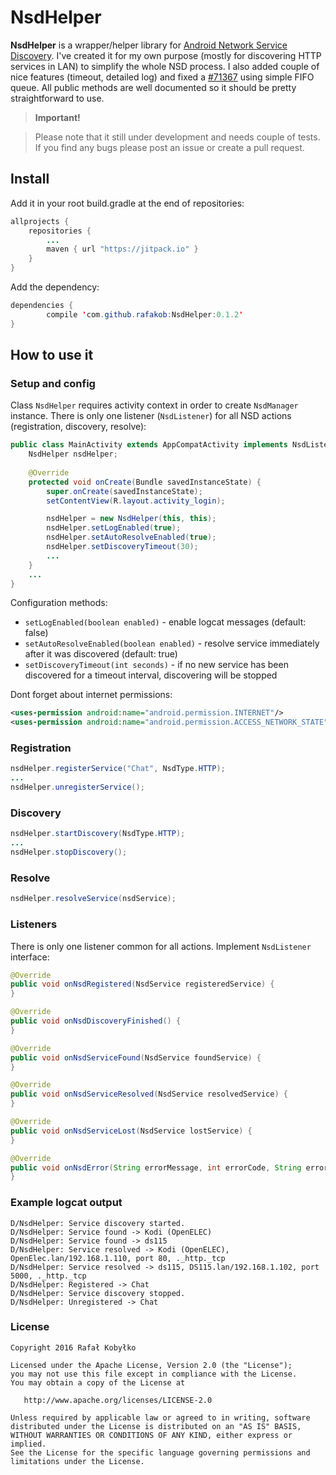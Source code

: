 # NsdHelper #
**NsdHelper** is a wrapper/helper library for [Android Network Service Discovery](http://developer.android.com/training/connect-devices-wirelessly/nsd.html). I've created it for my own purpose (mostly for discovering HTTP services in LAN) to simplify the whole NSD process. I also added couple of nice features (timeout, detailed log) and fixed a [#71367](https://code.google.com/p/android/issues/detail?id=71367) using simple FIFO queue. All public methods are well documented so it should be pretty straightforward to use.


> **Important!**

> Please note that it still under development and needs couple of tests. If you find any bugs please post an issue or create a pull request.

## Install ##
Add it in your root build.gradle at the end of repositories:
```java
allprojects {
	repositories {
		...
		maven { url "https://jitpack.io" }
	}
}
```
Add the dependency:
```java
dependencies {
        compile 'com.github.rafakob:NsdHelper:0.1.2'
}
```
## How to use it ##
### Setup  and config ###
Class ```NsdHelper``` requires activity context in order to create ```NsdManager``` instance. There is only one listener (```NsdListener```) for all NSD actions (registration, discovery, resolve):

```java
public class MainActivity extends AppCompatActivity implements NsdListener {
    NsdHelper nsdHelper;
    
    @Override
    protected void onCreate(Bundle savedInstanceState) {
        super.onCreate(savedInstanceState);
        setContentView(R.layout.activity_login);

        nsdHelper = new NsdHelper(this, this);
        nsdHelper.setLogEnabled(true);
        nsdHelper.setAutoResolveEnabled(true);
        nsdHelper.setDiscoveryTimeout(30);
        ...
    }
    ...
}
```
Configuration methods:
- ```setLogEnabled(boolean enabled)``` - enable logcat messages (default: false)
- ```setAutoResolveEnabled(boolean enabled)``` - resolve service immediately after it was discovered (default: true)
- ```setDiscoveryTimeout(int seconds)``` - if no new service has been discovered for a timeout interval, discovering will be stopped


Dont forget about internet permissions:
```xml
<uses-permission android:name="android.permission.INTERNET"/>
<uses-permission android:name="android.permission.ACCESS_NETWORK_STATE"/>
```

### Registration ###
```java
nsdHelper.registerService("Chat", NsdType.HTTP);
...
nsdHelper.unregisterService();
```
### Discovery ###
```java
nsdHelper.startDiscovery(NsdType.HTTP);
...
nsdHelper.stopDiscovery();
```
### Resolve ###
```java
nsdHelper.resolveService(nsdService);
```
### Listeners ###
There is only one listener common for all actions. Implement ```NsdListener``` interface:
```java
@Override
public void onNsdRegistered(NsdService registeredService) {
}

@Override
public void onNsdDiscoveryFinished() {
}

@Override
public void onNsdServiceFound(NsdService foundService) {
}

@Override
public void onNsdServiceResolved(NsdService resolvedService) {
}

@Override
public void onNsdServiceLost(NsdService lostService) {
}

@Override
public void onNsdError(String errorMessage, int errorCode, String errorSource) {
}
```

### Example logcat output ###

```
D/NsdHelper: Service discovery started.
D/NsdHelper: Service found -> Kodi (OpenELEC)
D/NsdHelper: Service found -> ds115
D/NsdHelper: Service resolved -> Kodi (OpenELEC), OpenElec.lan/192.168.1.110, port 80, ._http._tcp
D/NsdHelper: Service resolved -> ds115, DS115.lan/192.168.1.102, port 5000, ._http._tcp
D/NsdHelper: Registered -> Chat
D/NsdHelper: Service discovery stopped.
D/NsdHelper: Unregistered -> Chat
```


### License ###
```
Copyright 2016 Rafał Kobyłko

Licensed under the Apache License, Version 2.0 (the "License");
you may not use this file except in compliance with the License.
You may obtain a copy of the License at

   http://www.apache.org/licenses/LICENSE-2.0

Unless required by applicable law or agreed to in writing, software
distributed under the License is distributed on an "AS IS" BASIS,
WITHOUT WARRANTIES OR CONDITIONS OF ANY KIND, either express or implied.
See the License for the specific language governing permissions and
limitations under the License.
```
